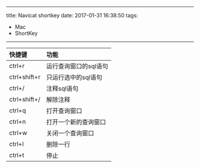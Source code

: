 ----
title: Navicat shortkey
date: 2017-01-31 16:38:50
tags:
- Mac
- ShortKey
----

快捷键       | 功能
:------------|:--
ctrl+r       | 运行查询窗口的sql语句
ctrl+shift+r | 只运行选中的sql语句
ctrl+/       | 注释sql语句
ctrl+shift+/ | 解除注释
ctrl+q       | 打开查询窗口
ctrl+n       | 打开一个新的查询窗口
ctrl+w       | 关闭一个查询窗口
ctrl+l       | 删除一行
ctrl+t       | 停止
